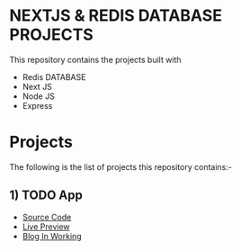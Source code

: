 # NEXTJS & REDIS DATABASE PROJECTS

This repository contains the projects built with
- Redis DATABASE
- Next JS
- Node JS
- Express

# Projects 

The following is the list of projects this repository contains:-
## 1) TODO App
- [Source Code](https://github.com/Muhammad-Bilal-7896/NextJS-RedisDatabaseProjects/tree/master/TodoAppNextJSRedis/todoappnextjsredis)
- [Live Preview](https://todoappnextjsredis.vercel.app/)
- [Blog In Working](https://dev.to/bilalmohib/building-a-todo-app-in-next-js-and-redis-database-from-scratch-4hla-temp-slug-7617082?preview=79b728e49618a13149dd6128806d890368d8bfd12a223f188675c0738a27213e3e8c59545a4fc21eec84f086f65702c2b2bd2cbafb07ed817a06ef87)

